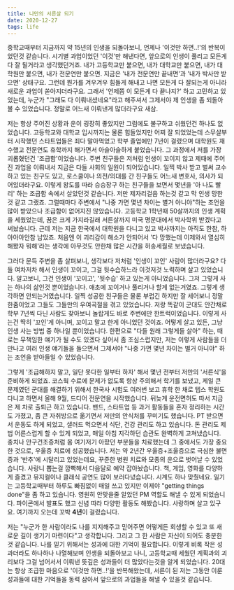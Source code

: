 ```yaml
---
title: 나만의 서른살 되기
date: 2020-12-27
tags: life
---
```


중학교때부터 지금까지 약 15년의 인생을 되돌아보니, 언제나 '이것만 하면..!'의 반복이었던것 같습니다. 시기별 과업이었던 '이것'만 해낸다면, 앞으로의 인생이 풀리고 모든게 다 잘 될거라고 생각했던거죠. 내가 고등학교만 붙으면, 내가 대학교만 붙으면, 내가 대학원만 붙으면, 내가 전문연만 붙으면. 지금은 '내가 전문연만 끝내면'과 '내가 박사만 받으면' 상태구요. 그런데 뭔가를 겨우겨우 힘들게 해내고 나면 모든게 다 잘되는게 아니라 새로운 과업이 쏟아지더라구요. 그래서 '언제쯤 이 모든게 다 끝나지?' 하고 고민하고 있었는데, 누군가 "그래도 다 이뤄내셨네요"라고 해주셔서 그제서야 제 인생을 좀 되돌아 볼 수 있었습니다. 정말로 어느새 이뤄낸게 많더라구요 새삼.

저는 항상 주어진 상황과 운이 굉장히 좋았지만 그럼에도 불구하고 쉬웠던건 하나도 없었습니다. 고등학교와 대학교 입시까지는 물론 힘들었지만 어찌 잘 되었었는데 스무살부터 시작했던 스타트업들은 죄다 말아먹었고 학부 졸업에만 7년이 걸렸으며 대학원도 재수했고 전문연도 휴학까지 해가면서 아슬아슬하게 붙었습니다. 그 과정에서 저를 가장 괴롭혔던건 '조급함'이었습니다. 주변 친구들은 저처럼 인생이 꼬이지 않고 제때에 주어진 과업을 이뤄내서 지금은 다들 사회의 일원이 되어있습니다. 일찍 박사 받고 벌써 교수 하고 있는 친구도 있고, 로스쿨이나 의전/의대를 간 친구들도 어느새 변호사, 의사가 되어있더라구요. 이렇게 왕도를 따라 승승장구 하는 친구들을 보면서 몇년을 '아 나도 빨리' 하는 조급함 속에서 살았던것 같습니다. 저만 제자리걸음 하는것 같고 막 인생 망한것 같고 그랬죠. 그럴때마다 주변에서 "나중 가면 몇년 차이는 별거 아니야"하는 조언을 많이 받았으나 조급함이 없어지진 않았습니다. 고등학교 1학년때 50살까지의 인생 계획을 세웠었는데, 꿈은 크게 가지라길래 서른살까지 미국 명문대에서 박사학위 받겠다고 써놨습니다. 근데 저는 지금 한국에서 대학원을 다니고 있고 박사까지는 아직도 한참, 하아아아안참 남았죠. 처음엔 이 괴리감이 해소가 안되어서 '다 망했는데 이제와서 열심히 해봤자 뭐해'라는 생각에 아무것도 안한채 많은 시간을 허송세월로 보냈습니다.

그러다 문득 주변을 좀 살펴보니, 생각보다 저처럼 '인생이 꼬인' 사람이 많더라구요? 다들 여차저차 해서 인생이 꼬이고, 그걸 뒷수습하느라 이것저것 노력하며 살고 있었습니다. 알고보니, 그건 인생이 '꼬이고', '뒷수습' 하고 있는게 아니었습니다. 그저 그렇게 사는 하나의 삶인것 뿐이었습니다. 애초에 꼬이거나 풀리거나 할게 없는거였죠. 그렇게 생각하면 안되는거였습니다. 일찍 성공한 친구들은 물론 부럽긴 하지만 잘 세어보니 정말 한줌이었고 그들도 그들만의 우여곡절을 겪고 있었습니다. 저랑 똑같이 군대도 안간채로 학부 7년씩 다닌 사람도 찾아보니 놀랍게도 바로 주변에만 한트럭이었습니다. 이렇게 사는건 딱히 '꼬인'게 아니며, 꼬이고 말고 한게 아니었던 것이죠. 어떻게 살고 있든, 그냥 인생 사는 방법 중 하나일 뿐이었습니다. 한편으로 "다들 원래 그렇게들 살아" 하는, 때로는 무책임한 얘기가 될 수도 있겠다 싶어서 좀 조심스럽지만, 저는 이렇게 사람들을 더 만나고 여러 인생 얘기들을 들으면서 그제서야 "나중 가면 몇년 차이는 별거 아니야" 하는 조언을 받아들일 수 있었습니다.

그렇게 '조급해하지 말고, 일단 못다한 일부터 하자' 해서 몇년 전부터 저만의 '서른식'을 준비하게 되었죠. 코스웍 수료에 문제가 없도록 항상 주의해서 학기를 보냈고, 제일 큰 문제였던 군대를 해결하기 위해서 한국사 시험도 여러번 보고 휴학 한 채로 텝스 학원도 다니고 하면서 올해 9월, 드디어 전문연을 시작했습니다. 뒤늦게 운전면허도 따서 지금은 제 차로 출퇴근 하고 있습니다. 밴드, 스타트업 등 과거 활동들을 혼자 정리하는 시간도 가졌고, 좀 큰 자취방으로 옮기면서 저만의 안식처를 꾸미기도 했습니다. PT 받으면서 운동도 하게 되었고, 샐러드 먹으면서 식단, 건강 관리도 하고 있습니다. 돈 관리도 제법 어른스럽게 할 수 있게 되었고, 매일 아침 지각하던 습관도 완벽하게 고쳐냈습니다. 충치나 안구건조증처럼 몸 여기저기 아팠던 부분들을 치료했는데 그 중에서도 가장 중요한 것으로, 우울증 치료에 성공했습니다. 저는 약 2년간 우울증+조울증으로 극심한 불면증과 '반추'에 시달리고 있었는데요, 꾸준한 병원 치료와 모종의 운으로 벗어날 수 있었습니다. 사랑니 뽑는걸 깜빡해서 다음달로 예약 잡아놨습니다. 책, 게임, 영화를 다양하게 즐겼고 뮤지컬이나 클래식 공연도 많이 보러다녔습니다. 시계도 하나 맞췄네요. 일기는 고등학교때부터 하루도 빠짐없이 매일 쓰고 있지만 이제야 "getting things done"을 좀 하고 있습니다. 영원히 안맞을줄 알았던 PM 역할도 해낼 수 있게 되었습니다. 파이콘에서 발표도 했고 신념 따라 다양한 활동도 해봤습니다. 사랑하며 살고 있구요. 여기까지 오는데 꼬박 **4년**이 걸렸습니다.

저는 "누군가 한 사람이라도 나를 지지해주고 믿어주면 어떻게든 회생할 수 있고 또 새로운 길이 생기기 마련이다"고 생각합니다. 그리고 그 한 사람은 자신이 되어도 충분한것 같습니다. 나를 믿기 위해서는 성과에 대한 기억이 필요합니다. 이렇게 비록 작은 성과더라도 하나하나 나열해보며 인생을 되돌아보고 나니, 고등학교때 세웠던 계획과의 괴리보다 그걸 넘어서서 이뤄낸 뜻깊은 성과들이 더 많았다는것을 알게 되었습니다. 20대는 항상 조급한 마음으로 '이것만 하면..!'을 반복해왔는데, 서른이 된 저는 그동안 이룬 성과들에 대한 기억들을 동력 삼아서 앞으로의 과업들을 해낼 수 있을것 같습니다.
